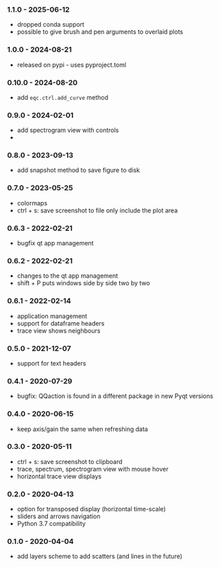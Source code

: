 ### 1.1.0 - 2025-06-12
- dropped conda support
- possible to give brush and pen arguments to overlaid plots 

### 1.0.0 - 2024-08-21
-   released on pypi - uses pyproject.toml

### 0.10.0 - 2024-08-20
-   add `eqc.ctrl.add_curve` method

### 0.9.0 - 2024-02-01
-   add spectrogram view with controls
- 
### 0.8.0 - 2023-09-13
-   add snapshot method to save figure to disk
 
### 0.7.0 - 2023-05-25
-   colormaps
-   ctrl + s: save screenshot to file only include the plot area
  
### 0.6.3 - 2022-02-21
-   bugfix qt app management

### 0.6.2 - 2022-02-21
-   changes to the qt app management
-   shift + P puts windows side by side two by two

### 0.6.1 - 2022-02-14
-   application management
-   support for dataframe headers
-   trace view shows neighbours

### 0.5.0 - 2021-12-07 
-   support for text headers

### 0.4.1 - 2020-07-29
-   bugfix: QQaction is found in a different package in new Pyqt versions

### 0.4.0 - 2020-06-15
-   keep axis/gain the same when refreshing data

### 0.3.0 - 2020-05-11
-   ctrl + s: save screenshot to clipboard
-   trace, spectrum, spectrogram view with mouse hover
-   horizontal trace view displays

###  0.2.0 - 2020-04-13
-   option for transposed display (horizontal time-scale)
-   sliders and arrows navigation
-   Python 3.7 compatibility

###  0.1.0 - 2020-04-04
-   add layers scheme to add scatters (and lines in the future)
